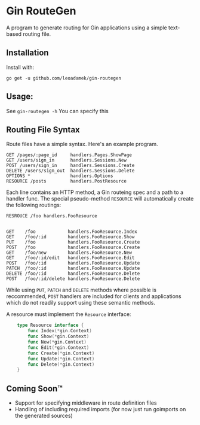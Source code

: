 Gin RouteGen
============

A program to generate routing for Gin applications using
a simple text-based routing file.

Installation
------------

Install with:

    go get -u github.com/leoadamek/gin-routegen
    
Usage:
------

See `gin-routegen -h`
You can specify this 

Routing File Syntax
-------------------

Route files have a simple syntax.
Here's an example program.

    GET /pages/:page_id     handlers.Pages.ShowPage
    GET /users/sign_in      handlers.Sessions.New
    POST /users/sign_in     handlers.Sessions.Create
    DELETE /users/sign_out  handlers.Sessions.Delete
    OPTIONS *               handlers.Options
    RESOURCE /posts         handlers.PostResource
    
Each line contains an HTTP method, a Gin routeing spec and a path to a handler func.
The special pseudo-method `RESOURCE` will automatically create the following routings:

    RESROUCE /foo handlers.FooResource
    
    
    GET    /foo            handlers.FooResource.Index
    GET    /foo/:id        handlers.FooResource.Show
    PUT    /foo            handlers.FooResource.Create
    POST   /foo            handlers.FooResource.Create
    GET    /foo/new        handlers.FooResource.New
    GET    /foo/:id/edit   handlers.FooResource.Edit
    POST   /foo/:id        handlers.FooResource.Update
    PATCH  /foo/:id        handlers.FooResource.Update
    DELETE /foo/:id        handlers.FooResource.Delete
    POST   /foo/:id/delete handlers.FooResource.Delete
    
While using `PUT`, `PATCH` and `DELETE` methods where possible is reccommended,
`POST` handlers are included for clients and applications which do not readily
support using these semantic methods.

A resource must implement the `Resource` interface:

````go
    type Resource interface {
        func Index(*gin.Context)
        func Show(*gin.Context)
        func New(*gin.Context)
        func Edit(*gin.Context)
        func Create(*gin.Context)
        func Update(*gin.Context)
        func Delete(*gin.Context)
    }
````

Coming Soon™
------------

* Support for specifying middleware in route definition files
* Handling of including required imports (for now just run goimports on the generated sources)
